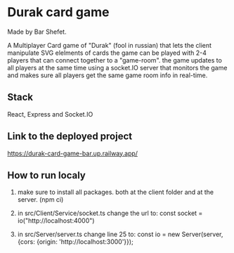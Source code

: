 # Durak card game
Made by Bar Shefet.

A Multiplayer Card game of "Durak" (fool in russian) that lets the client manipulate SVG elelments of cards
the game can be played with 2-4 players that can connect together to a "game-room".
the game updates to all players at the same time using a socket.IO server that monitors the game and makes sure all players get 
the same game room info in real-time.

## Stack
React, Express and Socket.IO

## Link to the deployed project
https://durak-card-game-bar.up.railway.app/

## How to run localy
1. make sure to install all packages. both at the client folder and at the server. (npm ci)

2. in src/Client/Service/socket.ts change the url to: 
const socket = io("http://localhost:4000")

3. in src/Server/server.ts change line 25 to:
const io = new Server(server, {cors: {origin: 'http://localhost:3000'}});

